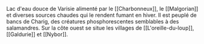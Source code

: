 Lac d'eau douce de Varisie alimenté par le [[Charbonneux]], le [[Malgorian]] et diverses sources chaudes qui le rendent fumant en hiver.
Il est peuplé de bancs de Charig, des créatures phosphorescentes semblables à des salamandres.
Sur la côte ouest se situe les villages de [[L'oreille-du-loup]], [[Galdurie]] et [[Nybor]].